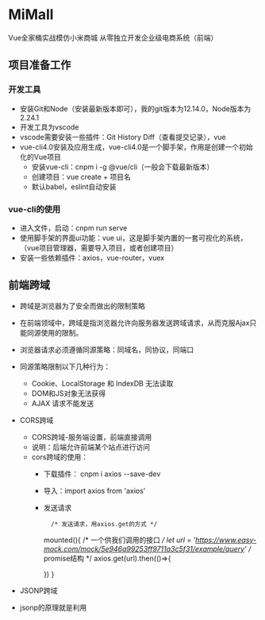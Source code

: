 # MiMall
Vue全家桶实战模仿小米商城 从零独立开发企业级电商系统（前端）

## 项目准备工作

### 开发工具
* 安装Git和Node（安装最新版本即可），我的git版本为12.14.0，Node版本为2.24.1
* 开发工具为vscode
* vscode需要安装一些插件：Git History Diff（查看提交记录），vue
* vue-cli4.0安装及应用生成，vue-cli4.0是一个脚手架，作用是创建一个初始化的Vue项目
    * 安装vue-cli：cnpm i -g @vue/cli（一般会下载最新版本）
    * 创建项目：vue create + 项目名
    * 默认babel，eslint自动安装

### vue-cli的使用
* 进入文件，启动：cnpm run serve
* 使用脚手架的界面ui功能：vue ui，这是脚手架内置的一套可视化的系统，（vue项目管理器，需要导入项目，或者创建项目）
* 安装一些依赖插件：axios，vue-router，vuex


## 前端跨域
* 跨域是浏览器为了安全而做出的限制策略
* 在前端领域中，跨域是指浏览器允许向服务器发送跨域请求，从而克服Ajax只能同源使用的限制。
* 浏览器请求必须遵循同源策略：同域名，同协议，同端口
* 同源策略限制以下几种行为：
    * Cookie、LocalStorage 和 IndexDB 无法读取
    * DOM和JS对象无法获得
    * AJAX 请求不能发送
* CORS跨域
    * CORS跨域-服务端设置，前端直接调用
    * 说明：后端允许前端某个站点进行访问
    * cors跨域的使用：
        * 下载插件： cnpm i axios --save-dev
        * 导入：import axios from 'axios'
        * 发送请求
        


                /* 发送请求，用axios.get的方式 */
          mounted(){
            /* 一个供我们调用的接口 */
            let url = 'https://www.easy-mock.com/mock/5e946a99253ff9711a3c5f31/example/query'
            /* promise结构 */
            axios.get(url).then(()=>{
              
            })
          }


* JSONP跨域
* jsonp的原理就是利用<script>标签没有跨域限制，通过<script>标签src属性，发送带有callback参数的GET请求，服务端将接口返回数据拼凑到callback函数中，返回给浏览器，浏览器解析执行，从而前端拿到callback函数返回的数据。
    * JSONP跨域-前端适配，后台配合
    * 说明：前后台同时改造
    * jsonp的缺点：只能发送get一种请求
    * cors跨域的使用：
        * 下载插件： cnpm i jsonp --save-dev
        * 导入：import jsonp from 'jsonp'
        * 大家可以把jsonp看成不是一个请求（假请求），只是一个js脚本
        * 发送请求
        


                /* 发送请求，用axios.get的方式 */
          mounted(){
            /* 一个供我们调用的接口 */
            let url = 'https://fanyi.baidu.com/langdetect'
            /*jsonp结构，中间是option参数，没有可以不传
            jsonp(url,{},(err,res)=>{
                
            })
            */
          }



* 代理跨域
    * 接口代理-通过修改nginx服务器配置来实现
    * 说明：前端修改，后台不动
    * 原理：服务器访问服务器没有跨域问题.所以,我们的做法是利用中间的代理浏览器向目标浏览器发请求.


## 目录结构


        public --- 存放一些公共资源，比如大图片等
        resource --- 一些打包的资源，供我们使用
        .gitignore --- git忽略配置文件
        package-lock.json --- 项目包管控文件
        package.json --- 项目配置
        README.md --- 项目说明书
        dist --- 打包后的项目
        src --- 源码目录
            |- api --- 承载整个项目的api请求
            |- assets --- 静态文件目录存放一些图片（小图片，icon等）
            |- components --- 组件文件
            |- util --- 一些公共的方法
            |- storage --- 数据存储，缓存
            |- store --- vuex
            |- App.vue --- 是项目入口文件
            |- main.js --- 是项目的核心文件，入口
            |- router.js --- 路由文件
            |- pages --- 页面
                |- index.vue --- 首页
                |- home.vue --- 包含头部和尾部，这样就不用到每个页面都写了
                |- product.vue --- 产品
                |- detail.vue --- 商品详情 
                |- orderList.vue --- 订单
                |- orderConfirm.vue --- 订单确认 
                |- cart.vue --- 购物车 
                |- orderPay.vue --- 支付页面
                |- login.vue --- 登陆页面 
                |- alipay.vue --- 支付页面跳转到支付宝的中转页面


## 安装插件
* vue-lazyload
* element-ui
* node-sass
* sass-loader 
* vue-awesome-swiper 
* vue-axios 
* vue-cookie